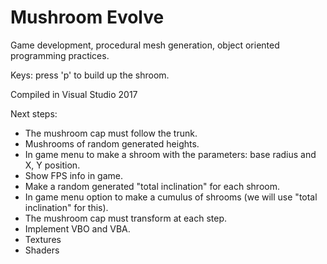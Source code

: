 # Mushroom Evolve
Game development, procedural mesh generation, object oriented programming practices.

Keys: press 'p' to build up the shroom.

Compiled in Visual Studio 2017

Next steps:
  - The mushroom cap must follow the trunk.
  - Mushrooms of random generated heights.
  - In game menu to make a shroom with the parameters: base radius and X, Y position.
  - Show FPS info in game.
  - Make a random generated "total inclination" for each shroom.
  - In game menu option to make a cumulus of shrooms (we will use "total inclination" for this).
  - The mushroom cap must transform at each step.
  - Implement VBO and VBA.
  - Textures
  - Shaders
